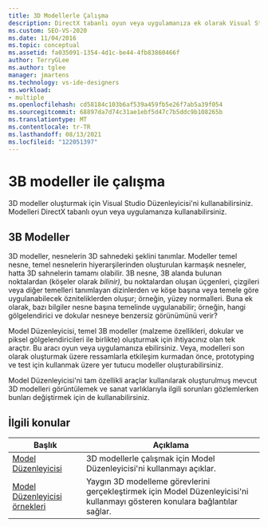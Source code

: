 ```yaml
---
title: 3D Modellerle Çalışma
description: DirectX tabanlı oyun veya uygulamanıza ek olarak Visual Studio Model Düzenleyicisi'ni kullanarak 3D model oluşturma hakkında bilgi edinebilirsiniz.
ms.custom: SEO-VS-2020
ms.date: 11/04/2016
ms.topic: conceptual
ms.assetid: fa035091-1354-4d1c-be44-4fb83860466f
author: TerryGLee
ms.author: tglee
manager: jmartens
ms.technology: vs-ide-designers
ms.workload:
- multiple
ms.openlocfilehash: cd58184c103b6af539a459fb5e26f7ab5a39f054
ms.sourcegitcommit: 68897da7d74c31ae1ebf5d47c7b5ddc9b108265b
ms.translationtype: MT
ms.contentlocale: tr-TR
ms.lasthandoff: 08/13/2021
ms.locfileid: "122051397"
---
```

# <a name="work-with-3d-models"></a>3B modeller ile çalışma

3D modeller oluşturmak için Visual Studio Düzenleyicisi'ni kullanabilirsiniz. Modelleri DirectX tabanlı oyun veya uygulamanıza kullanabilirsiniz.

## <a name="3d-models"></a>3B Modeller

3D modeller, nesnelerin 3D sahnedeki şeklini tanımlar. Modeller temel nesne, temel nesnelerin hiyerarşilerinden oluşturulan karmaşık nesneler, hatta 3D sahnelerin tamamı olabilir. 3B nesne, 3B alanda bulunan noktalardan (köşeler olarak *bilinir),* bu noktalardan oluşan üçgenleri, çizgileri veya diğer temelleri tanımlayan dizinlerden ve köşe başına veya temele göre uygulanabilecek özniteliklerden oluşur; örneğin, yüzey normalleri. Buna ek olarak, bazı bilgiler nesne başına temelinde uygulanabilir; örneğin, hangi gölgelendirici ve dokular nesneye benzersiz görünümünü verir?

Model Düzenleyicisi, temel 3B modeller (malzeme özellikleri, dokular ve piksel gölgelendiricileri ile birlikte) oluşturmak için ihtiyacınız olan tek araçtır. Bu aracı oyun veya uygulamanıza ebilirsiniz. Veya, modelleri son olarak oluşturmak üzere ressamlarla etkileşim kurmadan önce, prototyping ve test için kullanmak üzere yer tutucu modeller oluşturabilirsiniz.

Model Düzenleyicisi'ni tam özellikli araçlar kullanılarak oluşturulmuş mevcut 3D modelleri görüntülemek ve sanat varlıklarıyla ilgili sorunları gözlemlerken bunları değiştirmek için de kullanabilirsiniz.

## <a name="related-topics"></a>İlgili konular

|Başlık|Açıklama|
|-----------|-----------------|
|[Model Düzenleyicisi](../designers/model-editor.md)|3D modellerle çalışmak için Model Düzenleyicisi'ni kullanmayı açıklar.|
|[Model Düzenleyicisi örnekleri](../designers/how-to-create-a-basic-3-d-model.md)|Yaygın 3D modelleme görevlerini gerçekleştirmek için Model Düzenleyicisi'ni kullanmayı gösteren konulara bağlantılar sağlar.|
